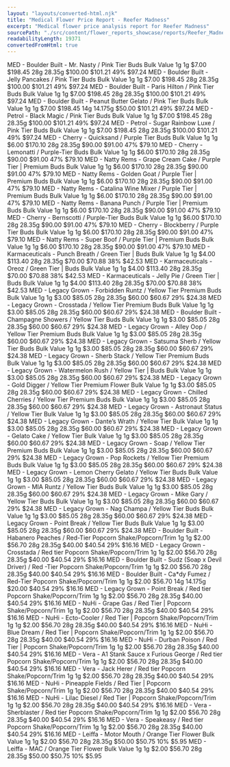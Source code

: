 ```yaml
---
layout: "layouts/converted-html.njk"
title: "Medical Flower Price Report - Reefer Madness"
excerpt: "Medical flower price analysis report for Reefer Madness"
sourcePath: "./src/content/flower_reports_showcase/reports/Reefer_Madness_20250826_report.html"
readabilityLength: 19371
convertedFromHtml: true
---
```

MED - Boulder Built - Mr. Nasty / Pink Tier Buds Bulk Value 1g 1g \$7.00 \$198.45 28g 28.35g \$100.00 \$101.21 49% \$97.24 MED - Boulder Built - Jelly Pancakes / Pink Tier Buds Bulk Value 1g 1g \$7.00 \$198.45 28g 28.35g \$100.00 \$101.21 49% \$97.24 MED - Boulder Built - Paris Hilton / Pink Tier Buds Bulk Value 1g 1g \$7.00 \$198.45 28g 28.35g \$100.00 \$101.21 49% \$97.24 MED - Boulder Built - Peanut Butter Gelato / Pink Tier Buds Bulk Value 1g 1g \$7.00 \$198.45 14g 14.175g \$50.00 \$101.21 49% \$97.24 MED - Petrol - Black Magic / Pink Tier Buds Bulk Value 1g 1g \$7.00 \$198.45 28g 28.35g \$100.00 \$101.21 49% \$97.24 MED - Petrol - Sugar Rainbow Luxe / Pink Tier Buds Bulk Value 1g 1g \$7.00 \$198.45 28g 28.35g \$100.00 \$101.21 49% \$97.24 MED - Cherry - Quicksand / Purple Tier Buds Bulk Value 1g 1g \$6.00 \$170.10 28g 28.35g \$90.00 \$91.00 47% \$79.10 MED - Cherry - Lemonatti / Purple-Tier Buds Bulk Value 1g 1g \$6.00 \$170.10 28g 28.35g \$90.00 \$91.00 47% \$79.10 MED - Natty Rems - Grape Cream Cake / Purple Tier | Premium Buds Bulk Value 1g 1g \$6.00 \$170.10 28g 28.35g \$90.00 \$91.00 47% \$79.10 MED - Natty Rems - Golden Goat / Purple Tier | Premium Buds Bulk Value 1g 1g \$6.00 \$170.10 28g 28.35g \$90.00 \$91.00 47% \$79.10 MED - Natty Rems - Catalina Wine Mixer / Purple Tier | Premium Buds Bulk Value 1g 1g \$6.00 \$170.10 28g 28.35g \$90.00 \$91.00 47% \$79.10 MED - Natty Rems - Banana Punch / Purple Tier | Premium Buds Bulk Value 1g 1g \$6.00 \$170.10 28g 28.35g \$90.00 \$91.00 47% \$79.10 MED - Cherry - Bernscotti / Purple-Tier Buds Bulk Value 1g 1g \$6.00 \$170.10 28g 28.35g \$90.00 \$91.00 47% \$79.10 MED - Cherry - Blockberry / Purple Tier Buds Bulk Value 1g 1g \$6.00 \$170.10 28g 28.35g \$90.00 \$91.00 47% \$79.10 MED - Natty Rems - Super Boof / Purple Tier | Premium Buds Bulk Value 1g 1g \$6.00 \$170.10 28g 28.35g \$90.00 \$91.00 47% \$79.10 MED - Karmaceuticals - Punch Breath / Green Tier | Buds Bulk Value 1g 1g \$4.00 \$113.40 28g 28.35g \$70.00 \$70.88 38% \$42.53 MED - Karmaceuticals - Oreoz / Green Tier | Buds Bulk Value 1g 1g \$4.00 \$113.40 28g 28.35g \$70.00 \$70.88 38% \$42.53 MED - Karmaceuticals - Jelly Pie / Green Tier | Buds Bulk Value 1g 1g \$4.00 \$113.40 28g 28.35g \$70.00 \$70.88 38% \$42.53 MED - Legacy Grown - Forbidden Runtz / Yellow Tier Premium Buds Bulk Value 1g 1g \$3.00 \$85.05 28g 28.35g \$60.00 \$60.67 29% \$24.38 MED - Legacy Grown - Crosstada / Yellow Tier Premium Buds Bulk Value 1g 1g \$3.00 \$85.05 28g 28.35g \$60.00 \$60.67 29% \$24.38 MED - Boulder Built - Champagne Showers / Yellow Tier Buds Bulk Value 1g 1g \$3.00 \$85.05 28g 28.35g \$60.00 \$60.67 29% \$24.38 MED - Legacy Grown - Alley Oop / Yellow Tier Premium Buds Bulk Value 1g 1g \$3.00 \$85.05 28g 28.35g \$60.00 \$60.67 29% \$24.38 MED - Legacy Grown - Satsuma Sherb / Yellow Tier Buds Bulk Value 1g 1g \$3.00 \$85.05 28g 28.35g \$60.00 \$60.67 29% \$24.38 MED - Legacy Grown - Sherb Stack / Yellow Tier Premium Buds Bulk Value 1g 1g \$3.00 \$85.05 28g 28.35g \$60.00 \$60.67 29% \$24.38 MED - Legacy Grown - Watermelon Rush / Yellow Tier | Buds Bulk Value 1g 1g \$3.00 \$85.05 28g 28.35g \$60.00 \$60.67 29% \$24.38 MED - Legacy Grown - Gold Digger / Yellow Tier Premium Flower Bulk Value 1g 1g \$3.00 \$85.05 28g 28.35g \$60.00 \$60.67 29% \$24.38 MED - Legacy Grown - Chilled Cherries / Yellow Tier Premium Buds Bulk Value 1g 1g \$3.00 \$85.05 28g 28.35g \$60.00 \$60.67 29% \$24.38 MED - Legacy Grown - Astronaut Status / Yellow Tier Bulk Value 1g 1g \$3.00 \$85.05 28g 28.35g \$60.00 \$60.67 29% \$24.38 MED - Legacy Grown - Dante’s Wrath / Yellow Tier Bulk Value 1g 1g \$3.00 \$85.05 28g 28.35g \$60.00 \$60.67 29% \$24.38 MED - Legacy Grown - Gelato Cake / Yellow Tier Bulk Value 1g 1g \$3.00 \$85.05 28g 28.35g \$60.00 \$60.67 29% \$24.38 MED - Legacy Grown - Soap / Yellow Tier Premium Buds Bulk Value 1g 1g \$3.00 \$85.05 28g 28.35g \$60.00 \$60.67 29% \$24.38 MED - Legacy Grown - Pop Rockets / Yellow Tier Premium Buds Bulk Value 1g 1g \$3.00 \$85.05 28g 28.35g \$60.00 \$60.67 29% \$24.38 MED - Legacy Grown - Lemon Cherry Gelato / Yellow Tier Buds Bulk Value 1g 1g \$3.00 \$85.05 28g 28.35g \$60.00 \$60.67 29% \$24.38 MED - Legacy Grown - MIA Runtz / Yellow Tier Buds Bulk Value 1g 1g \$3.00 \$85.05 28g 28.35g \$60.00 \$60.67 29% \$24.38 MED - Legacy Grown - Mike Gary / Yellow Tier Buds Bulk Value 1g 1g \$3.00 \$85.05 28g 28.35g \$60.00 \$60.67 29% \$24.38 MED - Legacy Grown - Nag Champa / Yellow Tier Buds Bulk Value 1g 1g \$3.00 \$85.05 28g 28.35g \$60.00 \$60.67 29% \$24.38 MED - Legacy Grown - Point Break / Yellow Tier Buds Bulk Value 1g 1g \$3.00 \$85.05 28g 28.35g \$60.00 \$60.67 29% \$24.38 MED - Boulder Built - Habanero Peaches / Red-Tier Popcorn Shake/Popcorn/Trim 1g 1g \$2.00 \$56.70 28g 28.35g \$40.00 \$40.54 29% \$16.16 MED - Legacy Grown - Crosstada / Red tier Popcorn Shake/Popcorn/Trim 1g 1g \$2.00 \$56.70 28g 28.35g \$40.00 \$40.54 29% \$16.16 MED - Boulder Built - Sudz (Soap x Devil Driver) / Red -Tier Popcorn Shake/Popcorn/Trim 1g 1g \$2.00 \$56.70 28g 28.35g \$40.00 \$40.54 29% \$16.16 MED - Boulder Built - Ca\*dy Fumez / Red-Tier Popcorn Shake/Popcorn/Trim 1g 1g \$2.00 \$56.70 14g 14.175g \$20.00 \$40.54 29% \$16.16 MED - Legacy Grown - Point Break / Red tier Popcorn Shake/Popcorn/Trim 1g 1g \$2.00 \$56.70 28g 28.35g \$40.00 \$40.54 29% \$16.16 MED - NuHi - Grape Gas / Red Tier | Popcorn Shake/Popcorn/Trim 1g 1g \$2.00 \$56.70 28g 28.35g \$40.00 \$40.54 29% \$16.16 MED - NuHi - Ecto-Cooler / Red Tier | Popcorn Shake/Popcorn/Trim 1g 1g \$2.00 \$56.70 28g 28.35g \$40.00 \$40.54 29% \$16.16 MED - NuHi - Blue Dream / Red Tier | Popcorn Shake/Popcorn/Trim 1g 1g \$2.00 \$56.70 28g 28.35g \$40.00 \$40.54 29% \$16.16 MED - NuHi - Durban Poison / Red Tier | Popcorn Shake/Popcorn/Trim 1g 1g \$2.00 \$56.70 28g 28.35g \$40.00 \$40.54 29% \$16.16 MED - Vera - A1 Stank Sauce x Furious George / Red tier Popcorn Shake/Popcorn/Trim 1g 1g \$2.00 \$56.70 28g 28.35g \$40.00 \$40.54 29% \$16.16 MED - Vera - Jack Herer / Red tier Popcorn Shake/Popcorn/Trim 1g 1g \$2.00 \$56.70 28g 28.35g \$40.00 \$40.54 29% \$16.16 MED - NuHi - Pineapple Fields / Red Tier | Popcorn Shake/Popcorn/Trim 1g 1g \$2.00 \$56.70 28g 28.35g \$40.00 \$40.54 29% \$16.16 MED - NuHi - Lilac Diesel / Red Tier | Popcorn Shake/Popcorn/Trim 1g 1g \$2.00 \$56.70 28g 28.35g \$40.00 \$40.54 29% \$16.16 MED - Vera - Sherblaster / Red tier Popcorn Shake/Popcorn/Trim 1g 1g \$2.00 \$56.70 28g 28.35g \$40.00 \$40.54 29% \$16.16 MED - Vera - Speakeasy / Red tier Popcorn Shake/Popcorn/Trim 1g 1g \$2.00 \$56.70 28g 28.35g \$40.00 \$40.54 29% \$16.16 MED - Leiffa - Motor Mouth / Orange Tier Flower Bulk Value 1g 1g \$2.00 \$56.70 28g 28.35g \$50.00 \$50.75 10% \$5.95 MED - Leiffa - MAC / Orange Tier Flower Bulk Value 1g 1g \$2.00 \$56.70 28g 28.35g \$50.00 \$50.75 10% \$5.95
